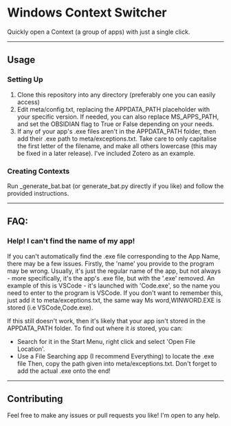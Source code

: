 # Windows Context Switcher

Quickly open a Context (a group of apps) with just a single click.

---
## Usage

### Setting Up
1. Clone this repository into any directory (preferably one you can easily access)
2. Edit meta/config.txt, replacing the APPDATA_PATH placeholder with your specific version. If needed, you can also replace MS_APPS_PATH, and set the OBSIDIAN flag to True or False depending on your needs.
3. If any of your app's .exe files aren't in the APPDATA_PATH folder, then add their .exe path to meta/exceptions.txt. Take care to only capitalise the first letter of the filename, and make all others lowercase (this may be fixed in a later release). I've included Zotero as an example.

### Creating Contexts
Run _generate_bat.bat (or generate_bat.py directly if you like) and follow the provided instructions. 

---
## FAQ:

### Help! I can't find the name of my app!
If you can't automatically find the .exe file corresponding to the App Name, there may be a few issues.
Firstly, the 'name' you provide to the program may be wrong. Usually, it's just the regular name of the app, but not always - more specifically, it's the app's .exe file, but with the '.exe' removed.
An example of this is VSCode - it's launched with 'Code.exe', so the name you need to enter to the program is VSCode. If you don't want to remember this, just add it to meta/exceptions.txt, the same way Ms word,WINWORD.EXE is stored (i.e VSCode,Code.exe).

If this still doesn't work, then it's likely that your app isn't stored in the APPDATA_PATH folder. To find out where it _is_ stored, you can:
- Search for it in the Start Menu, right click and select 'Open File Location'. 
- Use a File Searching app (I recommend Everything) to locate the .exe file
Then, copy the path given into meta/exceptions.txt. Don't forget to add the actual .exe onto the end!

---

## Contributing

Feel free to make any issues or pull requests you like! I'm open to any help.

